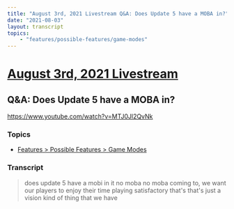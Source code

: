 ```yaml
---
title: "August 3rd, 2021 Livestream Q&A: Does Update 5 have a MOBA in?"
date: "2021-08-03"
layout: transcript
topics:
    - "features/possible-features/game-modes"
---
```

# [August 3rd, 2021 Livestream](../2021-08-03.md)
## Q&A: Does Update 5 have a MOBA in?
https://www.youtube.com/watch?v=MTJ0Jl2QvNk

### Topics
* [Features > Possible Features > Game Modes](../topics/features/possible-features/game-modes.md)

### Transcript

> does update 5 have a mobi in it no moba no moba coming to, we want our players to enjoy their time playing satisfactory that's that's just a vision kind of thing that we have
